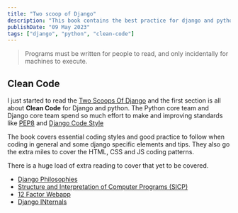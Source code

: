 ```yaml
---
title: "Two scoop of Django"
description: "This book contains the best practice for django and python"
publishDate: "09 May 2023"
tags: ["django", "python", "clean-code"]
---
```


> Programs must be written for people to read, and only
> incidentally for machines to execute.

## Clean Code

I just started to read the [Two Scoops Of Django](https://www.feldroy.com/books/two-scoops-of-django-3-x) and the first section is all about **Clean Code** for Django and python.
The Python core team and Django core team spend so much effort to make and improving standards like [PEP8](https://peps.python.org/pep-0008/) and [Django Code Style](https://docs.djangoproject.com/en/3.2/internals/contributing/writing-code/coding-style/)

The book covers essential coding styles and good practice to follow when coding in general and some django specific elements and tips. They also go the extra miles to cover the HTML, CSS and JS coding patterns.

There is a huge load of extra reading to cover that yet to be covered.

- [Django Philosophies](https://docs.djangoproject.com/en/3.2/misc/design-philosophies/)
- [Structure and Interpretation of Computer Programs (SICP)](https://www.google.com/search?q=Structure+and+Interpretation+of+Computer+Programs+by+Abelson+and+Sussman&oq=Structure+and+Interpretation+of+Computer+Programs+by+Abelson+and+Sussman&aqs=chrome..69i57.335j0j1&sourceid=chrome&ie=UTF-8)
- [12 Factor Webapp](https://12factor.net/)
- [Django INternals](https://docs.djangoproject.com/en/3.2/internals/)
